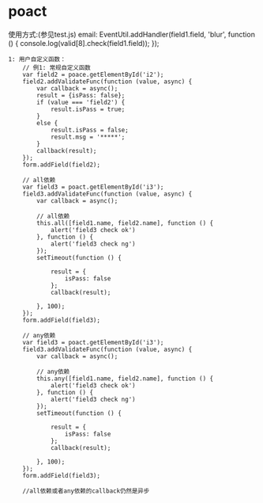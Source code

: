# poact
使用方式:(参见test.js)
    email:
    EventUtil.addHandler(field1.field, 'blur', function () {
            console.log(valid[8].check(field1.field));
        });


    1: 用户自定义函数：
        // 例1: 常规自定义函数
        var field2 = poace.getElementById('i2');
        field2.addValidateFunc(function (value, async) {
            var callback = async();
            result = {isPass: false};
            if (value === 'field2') {
                result.isPass = true;
            }
            else {
                result.isPass = false;
                result.msg = '*****';
            }
            callback(result);
        });
        form.addField(field2);

        // all依赖
        var field3 = poact.getElementById('i3');
        field3.addValidateFunc(function (value, async) {
            var callback = async();

            // all依赖
            this.all([field1.name, field2.name], function () {
                alert('field3 check ok')
            }, function () {
                alert('field3 check ng')
            });
            setTimeout(function () {

                result = {
                    isPass: false
                };
                callback(result);

            }, 100);
        });
        form.addField(field3);

        // any依赖
        var field3 = poact.getElementById('i3');
        field3.addValidateFunc(function (value, async) {
            var callback = async();

            // any依赖
            this.any([field1.name, field2.name], function () {
                alert('field3 check ok')
            }, function () {
                alert('field3 check ng')
            });
            setTimeout(function () {

                result = {
                    isPass: false
                };
                callback(result);

            }, 100);
        });
        form.addField(field3);

        //all依赖或者any依赖的callback仍然是异步
